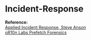 # Incident-Response

**Reference:**  
[Applied Incident Response, Steve Anson](https://www.amazon.com/Applied-Incident-Response-Steve-Anson/dp/1119560268)  
[oR10n Labs Prefetch Forensics](https://or10nlabs.tech/prefetch-forensics/)
